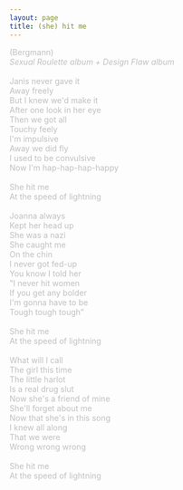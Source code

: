 ```yaml
---
layout: page
title: (she) hit me
---
```

<span style="color: #c0c0c0">(Bergmann)<br />
<i>Sexual Roulette album + Design Flaw album</i><br />
<br />
Janis never gave it<br />
Away freely<br />
But I knew we'd make it<br />
After one look in her eye<br />
Then we got all<br />
Touchy feely<br />
I'm impulsive<br />
Away we did fly<br />
I used to be convulsive<br />
Now I'm hap-hap-hap-happy<br />
<br />
She hit me<br />
At the speed of lightning<br />
<br />
Joanna always<br />
Kept her head up<br />
She was a nazi<br />
She caught me<br />
On the chin<br />
I never got fed-up<br />
You know I told her<br />
&quot;I never hit women<br />
If you get any bolder<br />
I'm gonna have to be<br />
Tough tough tough&quot;<br />
<br />
She hit me<br />
At the speed of lightning<br />
<br />
What will I call<br />
The girl this time<br />
The little harlot<br />
Is a real drug slut<br />
Now she's a friend of mine<br />
She'll forget about me<br />
Now that she's in this song<br />
I knew all along<br />
That we were<br />
Wrong wrong wrong<br />
<br />
She hit me<br />
At the speed of lightning
</span>
